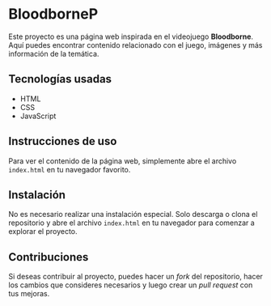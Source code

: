 # BloodborneP

Este proyecto es una página web inspirada en el videojuego **Bloodborne**. Aquí puedes encontrar contenido relacionado con el juego, imágenes y más información de la temática.

## Tecnologías usadas

- HTML
- CSS
- JavaScript

## Instrucciones de uso

Para ver el contenido de la página web, simplemente abre el archivo `index.html` en tu navegador favorito.

## Instalación

No es necesario realizar una instalación especial. Solo descarga o clona el repositorio y abre el archivo `index.html` en tu navegador para comenzar a explorar el proyecto.

## Contribuciones

Si deseas contribuir al proyecto, puedes hacer un *fork* del repositorio, hacer los cambios que consideres necesarios y luego crear un *pull request* con tus mejoras.
